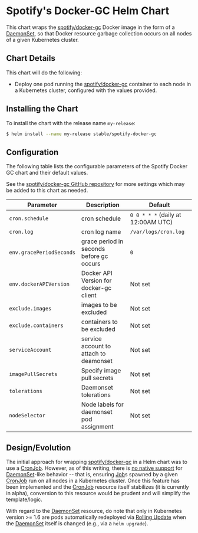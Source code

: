 # Spotify's Docker-GC Helm Chart

This chart wraps the [spotify/docker-gc][] Docker image in the form of a [DaemonSet][], so that Docker resource garbage collection occurs on all nodes of a given Kubernetes cluster.

## Chart Details
This chart will do the following:

* Deploy one pod running the [spotify/docker-gc][] container to each node in a Kubernetes cluster, configured with the values provided.

## Installing the Chart

To install the chart with the release name `my-release`:

```bash
$ helm install --name my-release stable/spotify-docker-gc
```

## Configuration

The following table lists the configurable parameters of the Spotify Docker GC chart and their default values.

See the [spotify/docker-gc GitHub repository][] for more settings which may be added to this chart as needed.

| Parameter                         | Description                                | Default                                 |
| --------------------------------- | ------------------------------------------ | --------------------------------------- |
| `cron.schedule`                   | cron schedule                              | `0 0 * * *` (daily at 12:00AM UTC)      |
| `cron.log`                        | cron log name                              | `/var/logs/cron.log`                    |
| `env.gracePeriodSeconds`          | grace period in seconds before gc occurs   | `0`                                     |
| `env.dockerAPIVersion`            | Docker API Version for docker-gc client    | Not set                                 |
| `exclude.images`                  | images to be excluded                      | Not set                                 |
| `exclude.containers`              | containers to be excluded                  | Not set                                 |
| `serviceAccount`                  | service account to attach to deamonset     | Not set                                 |
| `imagePullSecrets`                | Specify image pull secrets                 | Not set                                 |
| `tolerations`                     | Daemonset tolerations                      | Not set                                 |
| `nodeSelector`                    | Node labels for daemonset pod assignment   | Not set                                 |

## Design/Evolution

The initial approach for wrapping [spotify/docker-gc][] in a Helm chart was to use a [CronJob][].  However, as of this writing, there is [no native support](https://github.com/kubernetes/kubernetes/issues/36601) for [DaemonSet][]-like behavior -- that is, ensuring [Job][]s spawned by a given [CronJob][] run on all nodes in a Kubernetes cluster.  Once this feature has been implemented and the [CronJob][] resource itself stabilizes (it is currently in alpha), conversion to this resource would be prudent and will simplify the template/logic.

With regard to the [DaemonSet][] resource, do note that only in Kubernetes version >= 1.6 are pods automatically redeployed via [Rolling Update](https://github.com/kubernetes/kubernetes/issues/22543) when the [DaemonSet][] itself is changed (e.g., via a `helm upgrade`).


[spotify/docker-gc]: https://hub.docker.com/r/spotify/docker-gc/
[spotify/docker-gc GitHub repository]: https://github.com/spotify/docker-gc
[DaemonSet]: https://kubernetes.io/docs/concepts/workloads/controllers/daemonset
[CronJob]: https://kubernetes.io/docs/concepts/workloads/controllers/cron-jobs/
[Job]: https://kubernetes.io/docs/concepts/workloads/controllers/jobs-run-to-completion/
